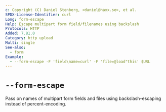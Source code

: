 ```yaml
---
c: Copyright (C) Daniel Stenberg, <daniel@haxx.se>, et al.
SPDX-License-Identifier: curl
Long: form-escape
Help: Escape multipart form field/filenames using backslash
Protocols: HTTP
Added: 7.81.0
Category: http upload
Multi: single
See-also:
  - form
Example:
  - --form-escape -F 'field\name=curl' -F 'file=@load"this' $URL
---
```


# `--form-escape`

Pass on names of multipart form fields and files using backslash-escaping
instead of percent-encoding.
